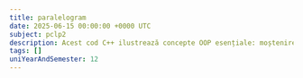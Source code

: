```yaml
---
title: paralelogram
date: 2025-06-15 00:00:00 +0000 UTC
subject: pclp2
description: Acest cod C++ ilustrează concepte OOP esențiale: moștenirea claselor (`Drepthunghi` din `Paralelogram`), polimorfism prin suprascrierea metodelor, constructori, specificatori de acces și funcții `friend`.
tags: []
uniYearAndSemester: 12
---
```


